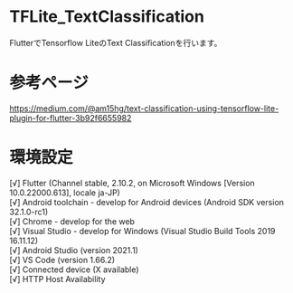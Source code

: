 # TFLite_TextClassification

FlutterでTensorflow LiteのText Classificationを行います。

# 参考ページ

https://medium.com/@am15hg/text-classification-using-tensorflow-lite-plugin-for-flutter-3b92f6655982

# 環境設定

[√] Flutter (Channel stable, 2.10.2, on Microsoft Windows [Version 10.0.22000.613], locale ja-JP)  
[√] Android toolchain - develop for Android devices (Android SDK version 32.1.0-rc1)  
[√] Chrome - develop for the web  
[√] Visual Studio - develop for Windows (Visual Studio Build Tools 2019 16.11.12)  
[√] Android Studio (version 2021.1)  
[√] VS Code (version 1.66.2)  
[√] Connected device (X available)  
[√] HTTP Host Availability  
